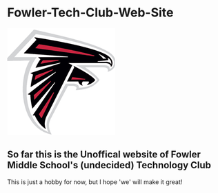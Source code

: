 # Fowler-Tech-Club-Web-Site
**<img class="center" alt="Image of COOL Falcon" src="./imgs/falconico.jpg"></img>**
## So far this is the Unoffical website of Fowler Middle School's (undecided) Technology Club

This is just a hobby for now, but I hope 'we' will make it great!
